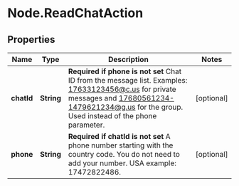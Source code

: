 # Node.ReadChatAction

## Properties

Name | Type | Description | Notes
------------ | ------------- | ------------- | -------------
**chatId** | **String** | **Required if phone is not set**  Chat ID from the message list. Examples: 17633123456@c.us for private messages and 17680561234-1479621234@g.us for the group. Used instead of the phone parameter. | [optional] 
**phone** | **String** | **Required if chatId is not set**  A phone number starting with the country code. You do not need to add your number.   USA example: 17472822486. | [optional] 


